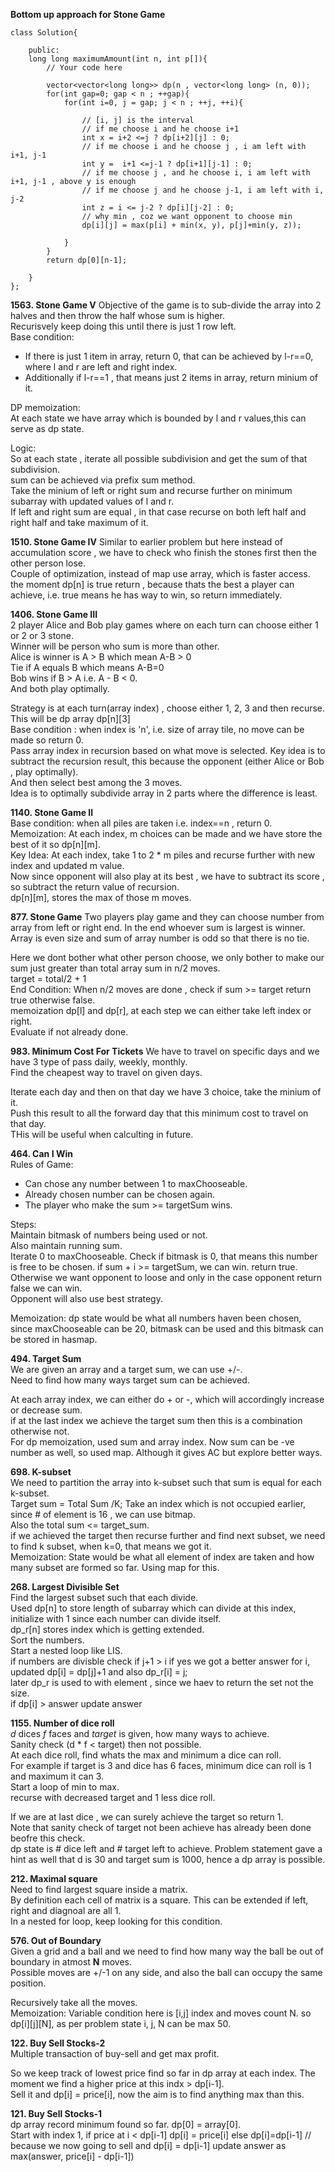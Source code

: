 **Bottom up approach for Stone Game**
```
class Solution{

    public:
    long long maximumAmount(int n, int p[]){
        // Your code here
        
        vector<vector<long long>> dp(n , vector<long long> (n, 0));
        for(int gap=0; gap < n ; ++gap){
            for(int i=0, j = gap; j < n ; ++j, ++i){
                
                // [i, j] is the interval
                // if me choose i and he choose i+1
                int x = i+2 <=j ? dp[i+2][j] : 0;
                // if me choose i and he choose j , i am left with i+1, j-1
                int y =  i+1 <=j-1 ? dp[i+1][j-1] : 0;
                // if me choose j , and he choose i, i am left with i+1, j-1 , above y is enough
                // if me choose j and he choose j-1, i am left with i, j-2
                int z = i <= j-2 ? dp[i][j-2] : 0;
                // why min , coz we want opponent to choose min
                dp[i][j] = max(p[i] + min(x, y), p[j]+min(y, z));
                
            }
        }
        return dp[0][n-1];
        
    }
};
```

**1563. Stone Game V**
Objective of the game is to sub-divide the array into 2 halves and then throw the half whose sum is higher.  
Recurisvely keep doing this until there is just 1 row left.  
Base condition:  
- If there is just 1 item in array, return 0, that can be achieved by l-r==0, where l and r are left and right index.  
- Additionally if l-r==1 , that means just 2 items in array, return minium of it.  

DP memoization:  
At each state we have array which is bounded by l and r values,this can serve as dp state.  

Logic:  
So at each state , iterate all possible subdivision and get the sum of that subdivision.  
sum can be achieved via prefix sum method.  
Take the minium of left or right sum and recurse further on minimum subarray with updated values of l and r.  
If left and right sum are equal , in that case recurse on both left half and right half and take maximum of it.  


**1510. Stone Game IV**
Similar to earlier problem but here instead of accumulation score , we have to check who finish the stones first then the other person lose.  
Couple of optimization, instead of map use array, which is faster access.  
the moment dp[n] is true return , because thats the best a player can achieve, i.e. true means he has way to win, so return immediately.  


**1406. Stone Game III**  
2 player Alice and Bob play games where on each turn can choose either 1 or 2 or 3 stone.  
Winner will be person who sum is more than other.  
Alice is winner is A > B which mean A-B > 0  
Tie if A equals B which means A-B=0  
Bob wins if B > A i.e. A - B < 0.  
And both play optimally.  

Strategy is at each turn(array index) , choose either 1, 2, 3 and then recurse.  
This will be dp array dp[n][3]  
Base condition : when index is 'n', i.e. size of array tile, no move can be made so return 0.  
Pass array index in recursion based on what move is selected.
Key idea is to subtract the recursion result, this because the opponent (either Alice or Bob , play optimally).  
And then select best among the 3 moves.  
Idea is to optimally subdivide array in 2 parts where the difference is least.  

**1140. Stone Game II**  
Base condition: when all piles are taken i.e. index==n , return 0.
Memoization: At each index, m choices can be made and we have store the best of it so dp[n][m].  
Key Idea: At each index, take 1 to 2 * m piles and recurse further with new index and updated m value.  
Now since opponent will also play at its best , we have to subtract its score , so subtract the return value of recursion.  
dp[n][m], stores the max of those m moves.  

**877. Stone Game**
Two players play game and they can choose number from array from left or right end. In the end whoever sum is largest is winner.  
Array is even size and sum of array number is odd so that there is no tie.  

Here we dont bother what other person choose, we only bother to make our sum just greater than total array sum in n/2 moves.  
target = total/2 + 1  
End Condition: When n/2 moves are done , check if sum >= target return true otherwise false.  
memoization dp[l] and dp[r], at each step we can either take left index or right.  
Evaluate if not already done.  

**983. Minimum Cost For Tickets**
We have to travel on specific days and we have 3 type of pass daily, weekly, monthly.  
Find the cheapest way to travel on given days.  

Iterate each day and then on that day we have 3  choice, take the minium of it.  
Push this result to all the forward day that this minimum cost to travel on that day.  
THis will be useful when calculting in future.  

**464. Can I Win**  
Rules of Game:  
- Can chose any number between 1 to maxChooseable.  
- Already chosen number can be chosen again.  
- The player who make the sum >= targetSum wins.  

Steps:  
Maintain bitmask of numbers being used or not.  
Also maintain running sum.  
Iterate 0 to maxChooseable.
Check if bitmask is 0, that means this number is free to be chosen.
if sum + i >= targetSum, we can win. return true.  
Otherwise we want opponent to loose and only in the case opponent return false we can win.  
Opponent will also use best strategy.  

Memoization:
dp state would be what all numbers haven been chosen, since maxChooseable can be 20, bitmask can be used and this bitmask can be stored in hasmap.  


**494. Target Sum**  
We are given an array and a target sum, we can use +/-.   
Need to find how many ways target sum can be achieved.  

At each array index, we can either do + or -, which will accordingly increase or decrease sum.  
if at the last index we achieve the target sum then this is a combination otherwise not.  
For dp memoization, used sum and array index. Now sum can be -ve number as well, so used map.
Although it gives AC but explore better ways.  

**698. K-subset**  
We need to partition the array into k-subset such that sum is equal for each k-subset.  
Target sum = Total Sum /K;
Take an index which is not occupied earlier, since # of element is 16 , we can use bitmap.  
Also the total sum <= target_sum.  
if we achieved the target then recurse further and find next subset, we need to find k subset, when k=0, that means  we got it.  
Memoization:  State would be what all element of index are taken and how many subset are formed so far. Using map for this.  


**268. Largest Divisible Set**  
Find the largest subset such that each divide.  
Used dp[n] to store length of subarray which can divide at this index, initialize with 1 since each number can divide itself.  
dp_r[n] stores index which is getting extended.  
Sort the numbers.  
Start a nested loop like LIS.  
if numbers are divisble 
  check if j+1 > i
    if yes we got a better answer for i, updated dp[i] = dp[j]+1 and also dp_r[i] = j;  
    later dp_r is used to with element , since we haev to return the set not the size.  
  if dp[i] > answer
    update answer 

**1155. Number of dice roll**  
*d* dices *f* faces and *target* is given, how many ways to achieve.  
Sanity check (d * f < target) then not possible.  
At each dice roll, find whats the max and minimum a dice can roll.  
For example if target is 3 and dice has 6 faces, minimum dice can roll is 1 and maximum it can 3.  
Start a loop of min to max.  
recurse with decreased target and 1 less dice roll.  

If we are at last dice , we can surely achieve the target so return 1.  
Note that sanity check of target not been achieve has already been done beofre this check.  
dp state is # dice left and # target left to achieve.
Problem statement gave a hint as well that d is 30 and target sum is 1000, hence a dp array is possible.  


**212. Maximal square**  
Need to find largest square inside a matrix.  
By definition each cell of matrix is a square. This can be extended if left, right and diagnoal are all 1.  
In a nested for loop, keep looking for this condition.  

**576. Out of Boundary**  
Given a grid and a ball and we need to find how many way the ball be out of boundary in atmost **N** moves.  
Possible moves are +/-1 on any side, and also the ball can occupy the same position.  

Recursively take all the moves.  
Memoization: Variable condition here is [i,j] index and moves count N.
so dp[i][j][N], as per problem state i, j, N can be max 50.  

**122. Buy Sell Stocks-2**  
Multiple transaction of buy-sell and get max profit.  

So we keep track of lowest price find so far in dp array at each index. The moment we find a higher price at this indx > dp[i-1].  
Sell it and dp[i] = price[i], now the aim is to find anything max than this.

**121. Buy Sell Stocks-1**  
dp array record minimum found so far.
dp[0] = array[0].  
Start with index 1,
if price at i < dp[i-1]
  dp[i] = price[i]
else
   dp[i]=dp[i-1] // because we now going to sell and dp[i] = dp[i-1]
   update answer as max(answer, price[i] - dp[i-1])
   

